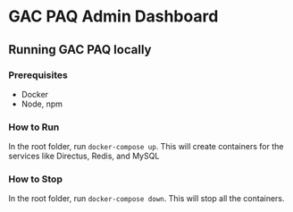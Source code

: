 # GAC PAQ Admin Dashboard


## Running GAC PAQ locally
### Prerequisites
* Docker
* Node, npm

### How to Run
In the root folder, run `docker-compose up`. This will create containers for the services like Directus, Redis, and MySQL

### How to Stop
In the root folder, run `docker-compose down`. This will stop all the containers.


